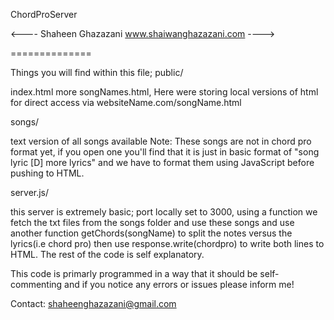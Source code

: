 ChordProServer

<----
Shaheen Ghazazani
www.shaiwanghazazani.com
---->

==============

Things you will find within this file;
public/ 

  index.html
  more songNames.html, 
  Here were storing local versions of html for direct access via websiteName.com/songName.html
  
songs/

  text version of all songs available
  Note: These songs are not in chord pro format yet, if you open one you'll find that it is just in 
  basic format of "song lyric [D] more lyrics" and we have to format them using JavaScript before pushing to HTML.
  
server.js/

  this server is extremely basic; port locally set to 3000, using a function we fetch the txt files from the songs folder 
  and use these songs and use another function getChords(songName) to split the notes versus the lyrics(i.e chord pro) then use
  response.write(chordpro) to write both lines to HTML. The rest of the code is self explanatory. 
  
This code is primarly programmed in a way that it should be self-commenting and if you notice any errors or issues
please inform me!

Contact:
shaheenghazazani@gmail.com
